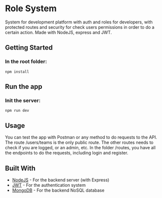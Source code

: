 # Role System
System for development platform with auth and roles for developers, with protected routes and security for check users permissions in order to do a certain action. Made with NodeJS, express and JWT.

## Getting Started
### In the root folder:
```
npm install
```
## Run the app
### Init the server:
```
npm run dev
```

## Usage
You can test the app with Postman or any method to do requests to the API.
The route /users/teams is the only public route. The other routes needs to check if you are logged, or an admin, etc.
In the folder /routes, you have all the endpoints to do the requests, including login and register.

## Built With

* [NodeJS](https://nodejs.org/es/) - For the backend server (with Express)
* [JWT](https://www.npmjs.com/package/jsonwebtoken) - For the authentication system
* [MongoDB](https://www.mongodb.com/es) - For the backend NoSQL database
